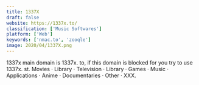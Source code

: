 ```yaml
---
title: 1337X
draft: false 
website: https://1337x.to/
classification: ['Music Softwares']
platform: ['Web']
keywords: ['nmac.to', 'zooqle']
image: 2020/04/1337X.png
---
```

1337x main domain is 1337x. to, if this domain is blocked for you try to use 1337x. st. Movies · Library · Television · Library · Games · Music · Applications · Anime · Documentaries · Other · XXX.
